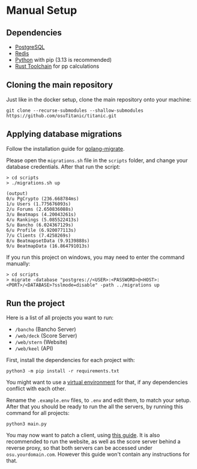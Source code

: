 
# Manual Setup

## Dependencies

- [PostgreSQL](https://www.postgresql.org/)
- [Redis](https://redis.io/)
- [Python](https://www.python.org/) with pip (3.13 is recommended)
- [Rust Toolchain](https://rustup.rs/) for pp calculations

## Cloning the main repository

Just like in the docker setup, clone the main repository onto your machine:

```
git clone --recurse-submodules --shallow-submodules https://github.com/osuTitanic/titanic.git
```

## Applying database migrations

Follow the installation guide for [golang-migrate](https://github.com/golang-migrate/migrate/blob/master/cmd/migrate/README.md#installation).

Please open the `migrations.sh` file in the `scripts` folder, and change your database credentials.
After that run the script:

```shell
> cd scripts
> ./migrations.sh up

(output)
0/u PgCrypto (236.668784ms)
1/u Users (1.775676093s)
2/u Forums (2.650836088s)
3/u Beatmaps (4.20043261s)
4/u Rankings (5.085522413s)
5/u Bancho (6.024367129s)
6/u Profile (6.920077113s)
7/u Clients (7.4258269s)
8/u BeatmapsetData (9.9139888s)
9/u BeatmapData (16.864791013s)
```

If you run this project on windows, you may need to enter the command manually:

```shell
> cd scripts
> migrate -database "postgres://<USER>:<PASSWORD>@<HOST>:<PORT>/<DATABASE>?sslmode=disable" -path ../migrations up
```

## Run the project

Here is a list of all projects you want to run:

- `/bancho` (Bancho Server)
- `/web/deck` (Score Server)
- `/web/stern` (Website)
- `/web/keel` (API)

First, install the dependencies for each project with:

```shell
python3 -m pip install -r requirements.txt
```

You might want to use a [virtual environment](https://docs.python.org/3/tutorial/venv.html) for that, if any dependencies conflict with each other.

Rename the `.example.env` files, to `.env` and edit them, to match your setup.
After that you should be ready to run the all the servers, by running this command for all projects:

```shell
python3 main.py
```

You may now want to patch a client, using [this guide](https://github.com/osuTitanic/clients/blob/main/PATCHING.md). It is also recommended to run the website, as well as the score server behind a reverse proxy, so that both servers can be accessed under `osu.yourdomain.com`. However this guide won't contain any instructions for that.